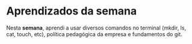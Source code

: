 # Aprendizados da semana

Nesta **semana**, aprendi a usar diversos comandos no terminal (mkdir, ls, cat, touch, etc), política pedagógica da empresa e fundamentos do git.